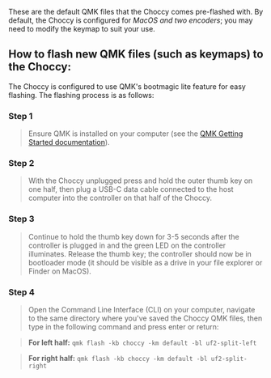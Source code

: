 These are the default QMK files that the Choccy comes pre-flashed with. By default, the Choccy is configured for *MacOS and two encoders*; you may need to modify the keymap to suit your use.

## How to flash new QMK files (such as keymaps) to the Choccy:

The Choccy is configured to use QMK's bootmagic lite feature for easy flashing. The flashing process is as follows:

### Step 1
>Ensure QMK is installed on your computer (see the [QMK Getting Started documentation](https://github.com/qmk/qmk_firmware/blob/master/docs/newbs_getting_started.md)).
  
### Step 2
>With the Choccy unplugged press and hold the outer thumb key on one half, then plug a USB-C data cable connected to the host computer into the controller on that half of the Choccy.
  
### Step 3
>Continue to hold the thumb key down for 3-5 seconds after the controller is plugged in and the green LED on the controller illuminates. Release the thumb key; the controller should now be in bootloader mode (it should be visible as a drive in your file explorer or Finder on MacOS).
  
### Step 4
>Open the Command Line Interface (CLI) on your computer, navigate to the same directory where you've saved the Choccy QMK files, then type in the following command and press enter or return:

>**For left half:**
```qmk flash -kb choccy -km default -bl uf2-split-left```

>**For right half:**
```qmk flash -kb choccy -km default -bl uf2-split-right```
